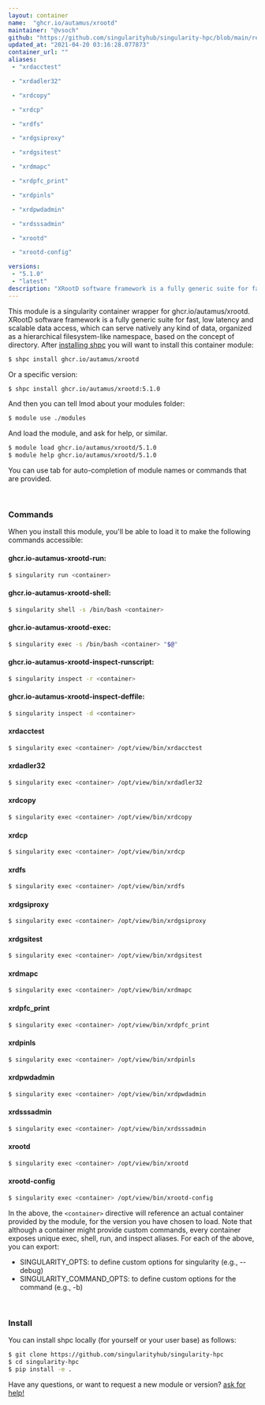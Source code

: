 ```yaml
---
layout: container
name:  "ghcr.io/autamus/xrootd"
maintainer: "@vsoch"
github: "https://github.com/singularityhub/singularity-hpc/blob/main/registry/ghcr.io/autamus/xrootd/container.yaml"
updated_at: "2021-04-20 03:16:28.077873"
container_url: ""
aliases:
 - "xrdacctest"

 - "xrdadler32"

 - "xrdcopy"

 - "xrdcp"

 - "xrdfs"

 - "xrdgsiproxy"

 - "xrdgsitest"

 - "xrdmapc"

 - "xrdpfc_print"

 - "xrdpinls"

 - "xrdpwdadmin"

 - "xrdsssadmin"

 - "xrootd"

 - "xrootd-config"

versions:
 - "5.1.0"
 - "latest"
description: "XRootD software framework is a fully generic suite for fast, low latency and scalable data access, which can serve natively any kind of data, organized as a hierarchical filesystem-like namespace, based on the concept of directory."
---
```


This module is a singularity container wrapper for ghcr.io/autamus/xrootd.
XRootD software framework is a fully generic suite for fast, low latency and scalable data access, which can serve natively any kind of data, organized as a hierarchical filesystem-like namespace, based on the concept of directory.
After [installing shpc](#install) you will want to install this container module:

```bash
$ shpc install ghcr.io/autamus/xrootd
```

Or a specific version:

```bash
$ shpc install ghcr.io/autamus/xrootd:5.1.0
```

And then you can tell lmod about your modules folder:

```bash
$ module use ./modules
```

And load the module, and ask for help, or similar.

```bash
$ module load ghcr.io/autamus/xrootd/5.1.0
$ module help ghcr.io/autamus/xrootd/5.1.0
```

You can use tab for auto-completion of module names or commands that are provided.

<br>

### Commands

When you install this module, you'll be able to load it to make the following commands accessible:

#### ghcr.io-autamus-xrootd-run:

```bash
$ singularity run <container>
```

#### ghcr.io-autamus-xrootd-shell:

```bash
$ singularity shell -s /bin/bash <container>
```

#### ghcr.io-autamus-xrootd-exec:

```bash
$ singularity exec -s /bin/bash <container> "$@"
```

#### ghcr.io-autamus-xrootd-inspect-runscript:

```bash
$ singularity inspect -r <container>
```

#### ghcr.io-autamus-xrootd-inspect-deffile:

```bash
$ singularity inspect -d <container>
```


#### xrdacctest
       
```bash
$ singularity exec <container> /opt/view/bin/xrdacctest
```


#### xrdadler32
       
```bash
$ singularity exec <container> /opt/view/bin/xrdadler32
```


#### xrdcopy
       
```bash
$ singularity exec <container> /opt/view/bin/xrdcopy
```


#### xrdcp
       
```bash
$ singularity exec <container> /opt/view/bin/xrdcp
```


#### xrdfs
       
```bash
$ singularity exec <container> /opt/view/bin/xrdfs
```


#### xrdgsiproxy
       
```bash
$ singularity exec <container> /opt/view/bin/xrdgsiproxy
```


#### xrdgsitest
       
```bash
$ singularity exec <container> /opt/view/bin/xrdgsitest
```


#### xrdmapc
       
```bash
$ singularity exec <container> /opt/view/bin/xrdmapc
```


#### xrdpfc_print
       
```bash
$ singularity exec <container> /opt/view/bin/xrdpfc_print
```


#### xrdpinls
       
```bash
$ singularity exec <container> /opt/view/bin/xrdpinls
```


#### xrdpwdadmin
       
```bash
$ singularity exec <container> /opt/view/bin/xrdpwdadmin
```


#### xrdsssadmin
       
```bash
$ singularity exec <container> /opt/view/bin/xrdsssadmin
```


#### xrootd
       
```bash
$ singularity exec <container> /opt/view/bin/xrootd
```


#### xrootd-config
       
```bash
$ singularity exec <container> /opt/view/bin/xrootd-config
```



In the above, the `<container>` directive will reference an actual container provided
by the module, for the version you have chosen to load. Note that although a container
might provide custom commands, every container exposes unique exec, shell, run, and
inspect aliases. For each of the above, you can export:

 - SINGULARITY_OPTS: to define custom options for singularity (e.g., --debug)
 - SINGULARITY_COMMAND_OPTS: to define custom options for the command (e.g., -b)

<br>
  
### Install

You can install shpc locally (for yourself or your user base) as follows:

```bash
$ git clone https://github.com/singularityhub/singularity-hpc
$ cd singularity-hpc
$ pip install -e .
```

Have any questions, or want to request a new module or version? [ask for help!](https://github.com/singularityhub/singularity-hpc/issues)